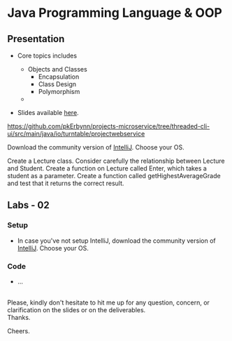 # Java Programming Language & OOP

## Presentation
* Core topics includes
    * Objects and Classes
        * Encapsulation
        * Class Design
        * Polymorphism
    * 
    
* Slides available [here](https://docs.google.com/presentation/d/1CuvzXJ5ebdV-zoUfpcPn4WNDjiJBp4CEcWFD5lAeUiw/edit?usp=sharing).


https://github.com/pkErbynn/projects-microservice/tree/threaded-cli-ui/src/main/java/io/turntable/projectwebservice

Download the community version of [IntelliJ](https://www.jetbrains.com/idea/download/#section=windows). Choose your OS.

Create a Lecture class. Consider carefully the relationship between Lecture and Student. Create a function on Lecture called Enter, which takes a student as a parameter. Create a function called getHighestAverageGrade and test that it returns the correct result.


## Labs - 02
### Setup
* In case you've not setup IntelliJ, download the community version of [IntelliJ](https://www.jetbrains.com/idea/download/#section=windows). Choose your OS.
### Code
* ...

<br>
Please, kindly don't hesitate to hit me up for any question, concern, or clarification on the slides or on the deliverables. 

<br>
Thanks. 

Cheers.